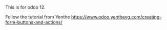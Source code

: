 This is for odoo 12.

Follow the tutorial from Yenthe https://www.odoo.yenthevg.com/creating-form-buttons-and-actions/
